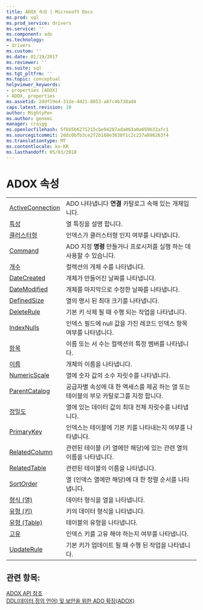 ```yaml
---
title: ADOX 속성 | Microsoft Docs
ms.prod: sql
ms.prod_service: drivers
ms.service: ''
ms.component: ado
ms.technology:
- drivers
ms.custom: ''
ms.date: 01/19/2017
ms.reviewer: ''
ms.suite: sql
ms.tgt_pltfrm: ''
ms.topic: conceptual
helpviewer_keywords:
- properties [ADOX]
- ADOX, properties
ms.assetid: 2ddf19e4-312e-4d21-8053-a6fc4b738ad4
caps.latest.revision: 10
author: MightyPen
ms.author: genemi
manager: craigg
ms.openlocfilehash: 5fbb5b6275215cbe94207ada063a0a659b32afc1
ms.sourcegitcommit: 2ddc0bfb3ce2f2b160e3638f1c2c237a898263f4
ms.translationtype: MT
ms.contentlocale: ko-KR
ms.lasthandoff: 05/03/2018
---
```

# <a name="adox-properties"></a>ADOX 속성
|||  
|-|-|  
|[ActiveConnection](../../../ado/reference/adox-api/activeconnection-property-adox.md)|ADO 나타냅니다 **연결** 카탈로그 속해 있는 개체입니다.|  
|[특성](../../../ado/reference/adox-api/attributes-property-adox.md)|열 특징을 설명 합니다.|  
|[클러스터형](../../../ado/reference/adox-api/clustered-property-adox.md)|인덱스가 클러스터형 인지 여부를 나타냅니다.|  
|[Command](../../../ado/reference/adox-api/command-property-adox.md)|ADO 지정 **명령** 만들거나 프로시저를 실행 하는 데 사용할 수 있습니다.|  
|[개수](../../../ado/reference/ado-api/count-property-ado.md)|컬렉션의 개체 수를 나타냅니다.|  
|[DateCreated](../../../ado/reference/adox-api/datecreated-property-adox.md)|개체가 만들어진 날짜를 나타냅니다.|  
|[DateModified](../../../ado/reference/adox-api/datemodified-property-adox.md)|개체를 마지막으로 수정한 날짜를 나타냅니다.|  
|[DefinedSize](../../../ado/reference/adox-api/definedsize-property-adox.md)|열의 명시 된 최대 크기를 나타냅니다.|  
|[DeleteRule](../../../ado/reference/adox-api/deleterule-property-adox.md)|기본 키 삭제 될 때 수행 되는 작업을 나타냅니다.|  
|[IndexNulls](../../../ado/reference/adox-api/indexnulls-property-adox.md)|인덱스 필드에 null 값을 가진 레코드 인덱스 항목 여부를 나타냅니다.|  
|[항목](../../../ado/reference/ado-api/item-property-ado.md)|이름 또는 서 수는 컬렉션의 특정 멤버를 나타냅니다.|  
|[이름](../../../ado/reference/adox-api/name-property-adox.md)|개체의 이름을 나타냅니다.|  
|[NumericScale](../../../ado/reference/adox-api/numericscale-property-adox.md)|열에 숫자 값의 소수 자릿수를 나타냅니다.|  
|[ParentCatalog](../../../ado/reference/adox-api/parentcatalog-property-adox.md)|공급자별 속성에 대 한 액세스를 제공 하는 열 또는 테이블의 부모 카탈로그를 지정 합니다.|  
|[정밀도](../../../ado/reference/adox-api/precision-property-adox.md)|열에 있는 데이터 값의 최대 전체 자릿수를 나타냅니다.|  
|[PrimaryKey](../../../ado/reference/adox-api/primarykey-property-adox.md)|인덱스는 테이블에 기본 키를 나타내는지 여부를 나타냅니다.|  
|[RelatedColumn](../../../ado/reference/adox-api/relatedcolumn-property-adox.md)|관련된 테이블 (키 열에만 해당)에 있는 관련 열의 이름을 나타냅니다.|  
|[RelatedTable](../../../ado/reference/adox-api/relatedtable-property-adox.md)|관련된 테이블의 이름을 나타냅니다.|  
|[SortOrder](../../../ado/reference/adox-api/sortorder-property-adox.md)|열 (인덱스 열에만 해당)에 대 한 정렬 순서를 나타냅니다.|  
|[형식 (열)](../../../ado/reference/adox-api/type-property-column-adox.md)|데이터 형식을 열을 나타냅니다.|  
|[유형 (키)](../../../ado/reference/adox-api/type-property-key-adox.md)|키의 데이터 형식을 나타냅니다.|  
|[유형 (Table)](../../../ado/reference/adox-api/type-property-table-adox.md)|테이블의 유형을 나타냅니다.|  
|[고유](../../../ado/reference/adox-api/unique-property-adox.md)|인덱스 키를 고유 해야 하는지 여부를 나타냅니다.|  
|[UpdateRule](../../../ado/reference/adox-api/updaterule-property-adox.md)|기본 키가 업데이트 될 때 수행 된 작업을 나타냅니다.|  
  
## <a name="see-also"></a>관련 항목:  
 [ADOX API 참조](../../../ado/reference/adox-api/adox-api-reference.md)   
 [DDL(데이터 정의 언어) 및 보안을 위한 ADO 확장(ADOX)](../../../ado/guide/extensions/ado-extensions-for-data-definition-language-and-security-adox.md)
